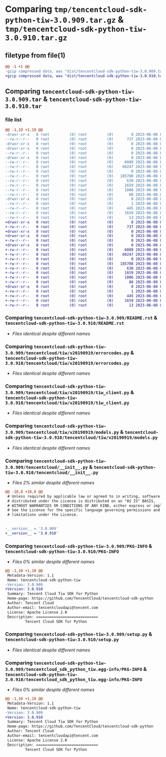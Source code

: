 # Comparing `tmp/tencentcloud-sdk-python-tiw-3.0.909.tar.gz` & `tmp/tencentcloud-sdk-python-tiw-3.0.910.tar.gz`

## filetype from file(1)

```diff
@@ -1 +1 @@
-gzip compressed data, was "dist/tencentcloud-sdk-python-tiw-3.0.909.tar", last modified: Thu Jun  8 00:35:42 2023, max compression
+gzip compressed data, was "dist/tencentcloud-sdk-python-tiw-3.0.910.tar", last modified: Thu Jun  8 09:23:04 2023, max compression
```

## Comparing `tencentcloud-sdk-python-tiw-3.0.909.tar` & `tencentcloud-sdk-python-tiw-3.0.910.tar`

### file list

```diff
@@ -1,19 +1,19 @@
-drwxr-xr-x   0 root         (0) root         (0)        0 2023-06-08 00:35:42.000000 tencentcloud-sdk-python-tiw-3.0.909/
--rw-r--r--   0 root         (0) root         (0)      737 2023-06-08 00:35:42.000000 tencentcloud-sdk-python-tiw-3.0.909/README.rst
-drwxr-xr-x   0 root         (0) root         (0)        0 2023-06-08 00:35:42.000000 tencentcloud-sdk-python-tiw-3.0.909/tencentcloud/
-drwxr-xr-x   0 root         (0) root         (0)        0 2023-06-08 00:35:42.000000 tencentcloud-sdk-python-tiw-3.0.909/tencentcloud/tiw/
--rw-r--r--   0 root         (0) root         (0)        0 2023-06-08 00:35:42.000000 tencentcloud-sdk-python-tiw-3.0.909/tencentcloud/tiw/__init__.py
-drwxr-xr-x   0 root         (0) root         (0)        0 2023-06-08 00:35:42.000000 tencentcloud-sdk-python-tiw-3.0.909/tencentcloud/tiw/v20190919/
--rw-r--r--   0 root         (0) root         (0)     6089 2023-06-08 00:35:42.000000 tencentcloud-sdk-python-tiw-3.0.909/tencentcloud/tiw/v20190919/errorcodes.py
--rw-r--r--   0 root         (0) root         (0)    60247 2023-06-08 00:35:42.000000 tencentcloud-sdk-python-tiw-3.0.909/tencentcloud/tiw/v20190919/tiw_client.py
--rw-r--r--   0 root         (0) root         (0)        0 2023-06-08 00:35:42.000000 tencentcloud-sdk-python-tiw-3.0.909/tencentcloud/tiw/v20190919/__init__.py
--rw-r--r--   0 root         (0) root         (0)   185708 2023-06-08 00:35:42.000000 tencentcloud-sdk-python-tiw-3.0.909/tencentcloud/tiw/v20190919/models.py
--rw-r--r--   0 root         (0) root         (0)      630 2023-06-08 00:35:42.000000 tencentcloud-sdk-python-tiw-3.0.909/tencentcloud/__init__.py
--rw-r--r--   0 root         (0) root         (0)     1659 2023-06-08 00:35:42.000000 tencentcloud-sdk-python-tiw-3.0.909/PKG-INFO
--rw-r--r--   0 root         (0) root         (0)     1006 2023-06-08 00:35:42.000000 tencentcloud-sdk-python-tiw-3.0.909/setup.py
--rw-r--r--   0 root         (0) root         (0)       88 2023-06-08 00:35:42.000000 tencentcloud-sdk-python-tiw-3.0.909/setup.cfg
-drwxr-xr-x   0 root         (0) root         (0)        0 2023-06-08 00:35:42.000000 tencentcloud-sdk-python-tiw-3.0.909/tencentcloud_sdk_python_tiw.egg-info/
--rw-r--r--   0 root         (0) root         (0)        1 2023-06-08 00:35:42.000000 tencentcloud-sdk-python-tiw-3.0.909/tencentcloud_sdk_python_tiw.egg-info/dependency_links.txt
--rw-r--r--   0 root         (0) root         (0)      445 2023-06-08 00:35:42.000000 tencentcloud-sdk-python-tiw-3.0.909/tencentcloud_sdk_python_tiw.egg-info/SOURCES.txt
--rw-r--r--   0 root         (0) root         (0)     1659 2023-06-08 00:35:42.000000 tencentcloud-sdk-python-tiw-3.0.909/tencentcloud_sdk_python_tiw.egg-info/PKG-INFO
--rw-r--r--   0 root         (0) root         (0)       13 2023-06-08 00:35:42.000000 tencentcloud-sdk-python-tiw-3.0.909/tencentcloud_sdk_python_tiw.egg-info/top_level.txt
+drwxr-xr-x   0 root         (0) root         (0)        0 2023-06-08 09:23:04.000000 tencentcloud-sdk-python-tiw-3.0.910/
+-rw-r--r--   0 root         (0) root         (0)      737 2023-06-08 09:23:04.000000 tencentcloud-sdk-python-tiw-3.0.910/README.rst
+drwxr-xr-x   0 root         (0) root         (0)        0 2023-06-08 09:23:04.000000 tencentcloud-sdk-python-tiw-3.0.910/tencentcloud/
+drwxr-xr-x   0 root         (0) root         (0)        0 2023-06-08 09:23:04.000000 tencentcloud-sdk-python-tiw-3.0.910/tencentcloud/tiw/
+-rw-r--r--   0 root         (0) root         (0)        0 2023-06-08 09:23:04.000000 tencentcloud-sdk-python-tiw-3.0.910/tencentcloud/tiw/__init__.py
+drwxr-xr-x   0 root         (0) root         (0)        0 2023-06-08 09:23:04.000000 tencentcloud-sdk-python-tiw-3.0.910/tencentcloud/tiw/v20190919/
+-rw-r--r--   0 root         (0) root         (0)     6089 2023-06-08 09:23:04.000000 tencentcloud-sdk-python-tiw-3.0.910/tencentcloud/tiw/v20190919/errorcodes.py
+-rw-r--r--   0 root         (0) root         (0)    60247 2023-06-08 09:23:04.000000 tencentcloud-sdk-python-tiw-3.0.910/tencentcloud/tiw/v20190919/tiw_client.py
+-rw-r--r--   0 root         (0) root         (0)        0 2023-06-08 09:23:04.000000 tencentcloud-sdk-python-tiw-3.0.910/tencentcloud/tiw/v20190919/__init__.py
+-rw-r--r--   0 root         (0) root         (0)   185708 2023-06-08 09:23:04.000000 tencentcloud-sdk-python-tiw-3.0.910/tencentcloud/tiw/v20190919/models.py
+-rw-r--r--   0 root         (0) root         (0)      630 2023-06-08 09:23:04.000000 tencentcloud-sdk-python-tiw-3.0.910/tencentcloud/__init__.py
+-rw-r--r--   0 root         (0) root         (0)     1659 2023-06-08 09:23:04.000000 tencentcloud-sdk-python-tiw-3.0.910/PKG-INFO
+-rw-r--r--   0 root         (0) root         (0)     1006 2023-06-08 09:23:04.000000 tencentcloud-sdk-python-tiw-3.0.910/setup.py
+-rw-r--r--   0 root         (0) root         (0)       88 2023-06-08 09:23:04.000000 tencentcloud-sdk-python-tiw-3.0.910/setup.cfg
+drwxr-xr-x   0 root         (0) root         (0)        0 2023-06-08 09:23:04.000000 tencentcloud-sdk-python-tiw-3.0.910/tencentcloud_sdk_python_tiw.egg-info/
+-rw-r--r--   0 root         (0) root         (0)        1 2023-06-08 09:23:04.000000 tencentcloud-sdk-python-tiw-3.0.910/tencentcloud_sdk_python_tiw.egg-info/dependency_links.txt
+-rw-r--r--   0 root         (0) root         (0)      445 2023-06-08 09:23:04.000000 tencentcloud-sdk-python-tiw-3.0.910/tencentcloud_sdk_python_tiw.egg-info/SOURCES.txt
+-rw-r--r--   0 root         (0) root         (0)     1659 2023-06-08 09:23:04.000000 tencentcloud-sdk-python-tiw-3.0.910/tencentcloud_sdk_python_tiw.egg-info/PKG-INFO
+-rw-r--r--   0 root         (0) root         (0)       13 2023-06-08 09:23:04.000000 tencentcloud-sdk-python-tiw-3.0.910/tencentcloud_sdk_python_tiw.egg-info/top_level.txt
```

### Comparing `tencentcloud-sdk-python-tiw-3.0.909/README.rst` & `tencentcloud-sdk-python-tiw-3.0.910/README.rst`

 * *Files identical despite different names*

### Comparing `tencentcloud-sdk-python-tiw-3.0.909/tencentcloud/tiw/v20190919/errorcodes.py` & `tencentcloud-sdk-python-tiw-3.0.910/tencentcloud/tiw/v20190919/errorcodes.py`

 * *Files identical despite different names*

### Comparing `tencentcloud-sdk-python-tiw-3.0.909/tencentcloud/tiw/v20190919/tiw_client.py` & `tencentcloud-sdk-python-tiw-3.0.910/tencentcloud/tiw/v20190919/tiw_client.py`

 * *Files identical despite different names*

### Comparing `tencentcloud-sdk-python-tiw-3.0.909/tencentcloud/tiw/v20190919/models.py` & `tencentcloud-sdk-python-tiw-3.0.910/tencentcloud/tiw/v20190919/models.py`

 * *Files identical despite different names*

### Comparing `tencentcloud-sdk-python-tiw-3.0.909/tencentcloud/__init__.py` & `tencentcloud-sdk-python-tiw-3.0.910/tencentcloud/__init__.py`

 * *Files 2% similar despite different names*

```diff
@@ -10,8 +10,8 @@
 # Unless required by applicable law or agreed to in writing, software
 # distributed under the License is distributed on an "AS IS" BASIS,
 # WITHOUT WARRANTIES OR CONDITIONS OF ANY KIND, either express or implied.
 # See the License for the specific language governing permissions and
 # limitations under the License.
 
 
-__version__ = '3.0.909'
+__version__ = '3.0.910'
```

### Comparing `tencentcloud-sdk-python-tiw-3.0.909/PKG-INFO` & `tencentcloud-sdk-python-tiw-3.0.910/PKG-INFO`

 * *Files 0% similar despite different names*

```diff
@@ -1,10 +1,10 @@
 Metadata-Version: 1.1
 Name: tencentcloud-sdk-python-tiw
-Version: 3.0.909
+Version: 3.0.910
 Summary: Tencent Cloud Tiw SDK for Python
 Home-page: https://github.com/TencentCloud/tencentcloud-sdk-python
 Author: Tencent Cloud
 Author-email: tencentcloudapi@tencent.com
 License: Apache License 2.0
 Description: ============================
         Tencent Cloud SDK for Python
```

### Comparing `tencentcloud-sdk-python-tiw-3.0.909/setup.py` & `tencentcloud-sdk-python-tiw-3.0.910/setup.py`

 * *Files identical despite different names*

### Comparing `tencentcloud-sdk-python-tiw-3.0.909/tencentcloud_sdk_python_tiw.egg-info/PKG-INFO` & `tencentcloud-sdk-python-tiw-3.0.910/tencentcloud_sdk_python_tiw.egg-info/PKG-INFO`

 * *Files 0% similar despite different names*

```diff
@@ -1,10 +1,10 @@
 Metadata-Version: 1.1
 Name: tencentcloud-sdk-python-tiw
-Version: 3.0.909
+Version: 3.0.910
 Summary: Tencent Cloud Tiw SDK for Python
 Home-page: https://github.com/TencentCloud/tencentcloud-sdk-python
 Author: Tencent Cloud
 Author-email: tencentcloudapi@tencent.com
 License: Apache License 2.0
 Description: ============================
         Tencent Cloud SDK for Python
```

